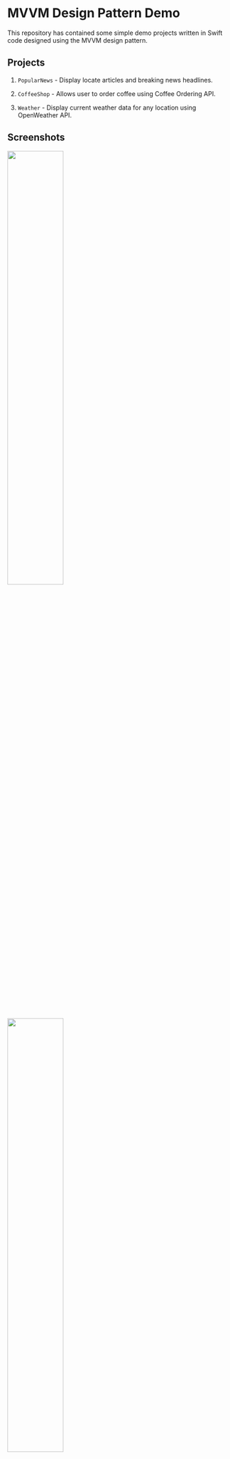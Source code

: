 # MVVM Design Pattern Demo

This repository has contained some simple demo projects written in Swift code designed using the MVVM design pattern.

## Projects

1. `PopularNews`	- Display locate articles and breaking news headlines.

2. `CoffeeShop`	- Allows user to order coffee using Coffee Ordering API.

3. `Weather`	- Display current weather data for any location using OpenWeather API.

## Screenshots

<img src="https://user-images.githubusercontent.com/8745994/141137812-ecf1a092-82a6-4128-b692-56c4d2d43c60.png" width="50%">

<img src="https://user-images.githubusercontent.com/8745994/141257958-e0543d84-50a3-4e48-a572-f54a9f4f6e2c.png" width="50%">

<img src="https://user-images.githubusercontent.com/8745994/141469163-ad52f9d1-2ccb-4748-b6d6-3b63aca5ac14.png" width="50%">